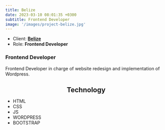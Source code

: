 ```yaml
---
title: Belize
date: 2023-03-10 08:01:35 +0300
subtitle: Frontend Developer
image: '/images/project-belize.jpg'
---
```


<ul class="list-inline item-details">
    <li>Client:
        <strong><a href="https://www.travelbelize.org/">Belize</a>
        </strong>
    </li>
    <li>Role:
        <strong>Frontend Developer</strong>
    </li>
</ul>

<h3>Frontend Developer</h3>
Frontend Developer in charge of website redesign and implementation of Wordpress.

<h2 style="text-align: center; margin-bottom: 10px;">Technology</h2>
<ul class="list-inline item-details">
    <li>HTML</li>
    <li>CSS</li>
    <li>JS</li>
    <li>WORDPRESS</li>
    <li>BOOTSTRAP</li>
</ul>
